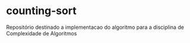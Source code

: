 # counting-sort
Repositório destinado a implementacao do algoritmo para a disciplina de Complexidade de Algoritmos
